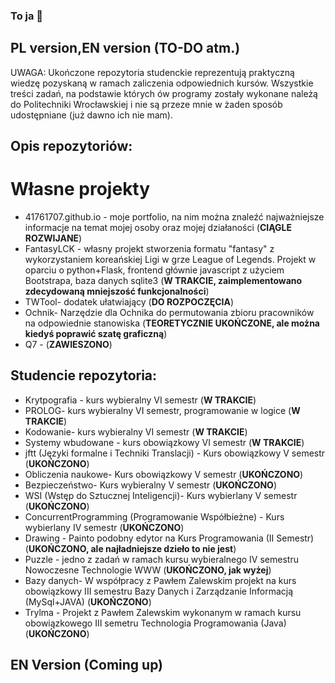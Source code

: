 ### To ja 👋
## PL version,EN version (TO-DO atm.)
UWAGA: Ukończone repozytoria studenckie reprezentują praktyczną wiedzę pozyskaną w ramach zaliczenia odpowiednich kursów. Wszystkie treści zadań, na podstawie których ów programy zostały wykonane należą do Politechniki Wrocławskiej i nie są przeze mnie w żaden sposób udostępniane (już dawno ich nie mam).
## Opis repozytoriów:
# Własne projekty
- 41761707.github.io - moje portfolio, na nim można znaleźć najważniejsze informacje na temat mojej osoby oraz mojej działaności (**CIĄGLE ROZWIJANE**)
- FantasyLCK - własny projekt stworzenia formatu "fantasy" z wykorzystaniem koreańskiej Ligi w grze League of Legends. Projekt w oparciu o python+Flask, frontend głównie javascript z użyciem Bootstrapa, baza danych sqlite3 (**W TRAKCIE, zaimplementowano zdecydowaną mniejszość funkcjonalności**)
- TWTool- dodatek ułatwiający (**DO ROZPOCZĘCIA**)
- Ochnik- Narzędzie dla Ochnika do permutowania zbioru pracowników na odpowiednie stanowiska (**TEORETYCZNIE UKOŃCZONE, ale można kiedyś poprawić szatę graficzną**)
- Q7 - (**ZAWIESZONO**)
## Studencie repozytoria:
- Krytpografia - kurs wybieralny VI semestr (**W TRAKCIE**)
- PROLOG- kurs wybieralny VI semestr, programowanie w logice (**W TRAKCIE**)
- Kodowanie- kurs wybieralny VI semestr (**W TRAKCIE**)
- Systemy wbudowane - kurs obowiązkowy VI semestr (**W TRAKCIE**)
- jftt (Języki formalne i Techniki Translacji) - Kurs obowiązkowy V semestr (**UKOŃCZONO**)
- Obliczenia naukowe- Kurs obowiązkowy V semestr (**UKOŃCZONO**)
- Bezpieczeństwo- Kurs wybieralny V semestr (**UKOŃCZONO**)
- WSI (Wstęp do Sztucznej Inteligencji)- Kurs wybierlany V semestr (**UKOŃCZONO**)
- ConcurrentProgramming (Programowanie Współbieżne) - Kurs wybierlany IV semestr (**UKOŃCZONO**)
- Drawing - Painto podobny edytor na Kurs Programowania (II Semestr) (**UKOŃCZONO, ale najładniejsze dzieło to nie jest**)
- Puzzle - jedno z zadań w ramach kursu wybieralnego IV semestru Nowoczesne Technologie WWW (**UKOŃCZONO, jak wyżej**)
- Bazy danych- W współpracy z Pawłem Zalewskim projekt na kurs obowiązkowy III semestru Bazy Danych i Zarządzanie Informacją (MySql+JAVA) (**UKOŃCZONO**)
- Trylma - Projekt z Pawłem Zalewskim wykonanym w ramach kursu obowiązkowego III semetru Technologia Programowania (Java) (**UKOŃCZONO**)

## EN Version (Coming up)

<!--
**41761707/41761707** is a ✨ _special_ ✨ repository because its `README.md` (this file) appears on your GitHub profile.

Here are some ideas to get you started:

- 🔭 I’m currently working on ...
- 🌱 I’m currently learning ...
- 👯 I’m looking to collaborate on ...
- 🤔 I’m looking for help with ...
- 💬 Ask me about ...
- 📫 How to reach me: ...
- 😄 Pronouns: ...
- ⚡ Fun fact: ...
-->
